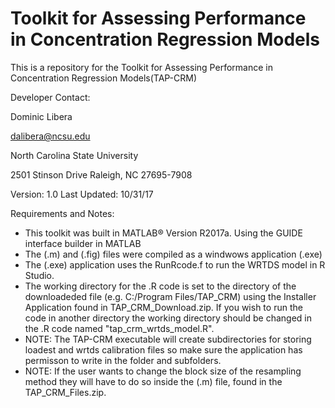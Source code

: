 # Toolkit for Assessing Performance in Concentration Regression Models
This is a repository for the Toolkit for Assessing Performance in Concentration Regression Models(TAP-CRM) 

Developer Contact:

Dominic Libera

dalibera@ncsu.edu

North Carolina State University

2501 Stinson Drive Raleigh, NC 27695-7908

Version: 1.0 	Last Updated: 10/31/17

Requirements and Notes:
-	This toolkit was built in MATLAB® Version R2017a. Using the GUIDE interface builder in MATLAB
- The (.m) and (.fig) files were compiled as a windwows application (.exe)
- The (.exe) application uses the RunRcode.f to run the WRTDS model in R Studio.
- The working directory for the .R code is set to the directory of the downloadeded file (e.g. C:/Program Files/TAP_CRM) using the Installer Application found in TAP_CRM_Download.zip.  If you wish to run the code in another directory the working directory should be changed in the .R code named "tap_crm_wrtds_model.R".
- NOTE: The TAP-CRM executable will create subdirectories for storing loadest and wrtds calibration files so make sure the application has permisson to write in the folder and subfolders.
- NOTE: If the user wants to change the block size of the resampling method they will have to do so inside the (.m) file, found in the TAP_CRM_Files.zip.
